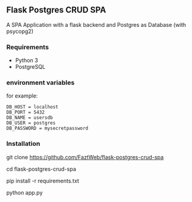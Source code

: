 ## Flask Postgres CRUD SPA

A SPA Application with a flask backend and Postgres as Database (with psycopg2)

### Requirements

* Python 3
* PostgreSQL

### environment variables

for example:

```
DB_HOST = localhost
DB_PORT = 5432
DB_NAME = usersdb
DB_USER = postgres
DB_PASSWORD = mysecretpassword
```

### Installation

git clone https://github.com/FaztWeb/flask-postgres-crud-spa

cd flask-postgres-crud-spa

pip install -r requirements.txt

python app.py